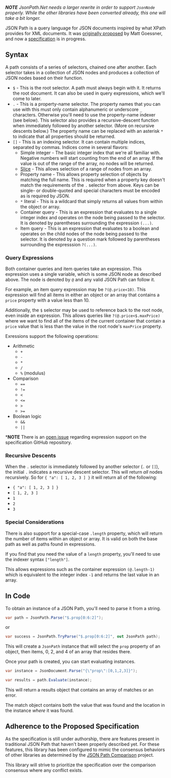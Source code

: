 ***NOTE** JsonPath.Net needs a larger rewrite in order to support `JsonNode` properly.  While the other libraries have been converted already, this one will take a bit longer.*

JSON Path is a query language for JSON documents inspired by what XPath provides for XML documents.  It was [originally proposed](https://goessner.net/articles/JsonPath/) by Matt Goessner, and now a [specification](https://github.com/jsonpath-standard/internet-draft) is in progress.

## Syntax

A path consists of a series of selectors, chained one after another.  Each selector takes in a collection of JSON nodes and produces a collection of JSON nodes based on their function.

- `$` - This is the root selector.  A path must always begin with it.  It returns the root document.  It can also be used in query expressions, which we'll come to later.
- `.` - This is a property-name selector.  The property names that you can use with this must only contain alphanumeric or underscore `_` characters.  Otherwise you'll need to use the property-name indexer (see below).  This selector also provides a recursive-descent function when immediately followed by another selector.  (More on recursive descents below.)  The property name can be replaced with an asterisk `*` to indicate that all properties should be returned.
- `[]` - This is an indexing selector.  It can contain multiple indices, separated by commas.  Indices come in several flavors:
    - Simple integer - The basic integer index that we're all familiar with.  Negative numbers will start counting from the end of an array.  If the value is out of the range of the array, no nodes will be returned.
    - [Slice](https://stackoverflow.com/a/509295/878701) - This allows selection of a range of nodes from an array.
    - Property name - This allows property selection of objects by matching the full name.  This is required when a property key doesn't match the requirements of the `.` selector from above.  Keys can be single- or double-quoted and special characters must be encoded as is required by JSON.
    - `*` literal - This is a wildcard that simply returns all values from within the object or array.
    - Container query - This is an expression that evaluates to a single integer index and operates on the node being passed to the selector.  It is denoted by parentheses surrounding the expression `(...)`.
    - Item query - This is an expression that evaluates to a boolean and operates on the child nodes of the node being passed to the selector.  It is denoted by a question mark followed by parentheses surrounding the expresssion `?(...)`.

### Query Expressions

Both container queries and item queries take an expression.  This expression uses a single variable, which is some JSON node as described above.  The node is denoted by `@` and any valid JSON Path can follow it.

For example, an item query expression may be `?(@.price<10)`.  This expression will find all items in either an object or an array that contains a `price` property with a value less than 10.

Additionally, the `$` selector may be used to reference back to the root node, even inside an expression.  This allows queries like `?(@.price<$.maxPrice)` where we want to find all of the items of the current container that contain a `price` value that is less than the value in the root node's `maxPrice` property.

Exressions support the following operations:

- Arithmetic
    - `+`
    - `-`
    - `*`
    - `/`
    - `%` (modulus)
- Comparison
    - `==`
    - `!=`
    - `<`
    - `<=`
    - `>`
    - `>=`
- Boolean logic
    - `&&`
    - `||`

***NOTE** There is an [open issue](https://github.com/jsonpath-standard/internet-draft/issues/17) regarding expression support on the specification GitHub repository.

### Recursive Descents

When the `.` selector is immediately followed by another selector (`.` or `[]`), the initial `.` indicates a recursive descent selector.  This will return _all_ nodes recursively.  So for `{ "a": [ 1, 2, 3 ] }` it will return all of the following:

- `{ "a": [ 1, 2, 3 ] }`
- `[ 1, 2, 3 ]`
- `1`
- `2`
- `3`

### Special Considerations

There is also support for a special-case `.length` property, which will return the number of items within an object or array.  It is valid on both the base path as well as paths found in expressions.

If you find that you need the value of a `length` property, you'll need to use the indexer syntax `["length"]`.

This allows expressions such as the container expression `(@.length-1)` which is equivalent to the integer index `-1` and returns the last value in an array.

## In Code

To obtain an instance of a JSON Path, you'll need to parse it from a string.

```c#
var path = JsonPath.Parse("$.prop[0:6:2]");
```

or

```c#
var success = JsonPath.TryParse("$.prop[0:6:2]", out JsonPath path);
```

This will create a `JsonPath` instance that will select the `prop` property of an object, then items, 0, 2, and 4 of an array that resides there.

Once your path is created, you can start evaluating instances.

```c#
var instance = JsonDocument.Parse("{\"prop\":[0,1,2,3]}");

var results = path.Evaluate(instance);
```

This will return a results object that contains an array of matches or an error.

The match object contains both the value that was found and the location in the instance _where_ it was found.

## Adherence to the Proposed Specification

As the specification is still under authorship, there are features present in traditional JSON Path that haven't been properly described yet.  For these features, this library has been configured to mimic the consensus behaviors of other libraries as determined by the [JSON Path Comparison](https://cburgmer.github.io/json-path-comparison/) project.

This library will strive to prioritize the specification over the comparison consensus where any conflict exists.
